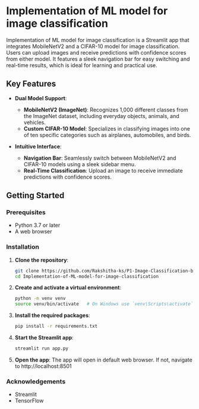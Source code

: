 # Implementation of ML model for image classification

Implementation of ML model for image classification is a Streamlit app that integrates MobileNetV2 and a CIFAR-10 model for image classification. Users can upload images and receive predictions with confidence scores from either model. It features a sleek navigation bar for easy switching and real-time results, which is ideal for learning and practical use.

## Key Features

- **Dual Model Support**:

  - **MobileNetV2 (ImageNet)**: Recognizes 1,000 different classes from the ImageNet dataset, including everyday objects, animals, and vehicles.
  - **Custom CIFAR-10 Model**: Specializes in classifying images into one of ten specific categories such as airplanes, automobiles, and birds.

- **Intuitive Interface**:
  - **Navigation Bar**: Seamlessly switch between MobileNetV2 and CIFAR-10 models using a sleek sidebar menu.
  - **Real-Time Classification**: Upload an image to receive immediate predictions with confidence scores.

## Getting Started

### Prerequisites

- Python 3.7 or later
- A web browser

### Installation

1. **Clone the repository**:
   ```bash
   git clone https://github.com/Rakshitha-ks/P1-Image-Classification-by-Machine-Learning-AICTE-Internship
   cd Implementation-of-ML-model-for-image-classification
   ```
2. **Create and activate a virtual environment**:
   ```bash
   python -m venv venv
   source venv/bin/activate   # On Windows use `venv\Scripts\activate`
   ```
3. **Install the required packages**:
   ```bash
   pip install -r requirements.txt
   ```
4. **Start the Streamlit app**:
   ```bash
   streamlit run app.py
   ```
5. **Open the app**:
   The app will open in default web browser. If not, navigate to http://localhost:8501

### Acknowledgements

- Streamlit
- TensorFlow
